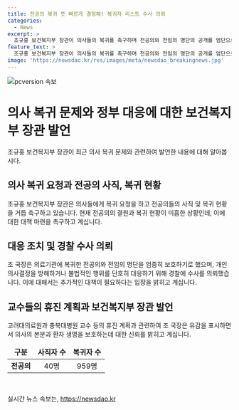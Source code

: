 ```yaml
---
title: 전공의 복귀 뜻 빠르게 결정해! 복귀자 리스트 수사 의뢰
categories:
  - News
excerpt: >
  조규홍 보건복지부 장관이 의사들의 복귀를 촉구하며 전공의와 전임의 명단의 공개를 엄단으로 삼고 경찰에 수사 의뢰를 진행했다. 병원에 복귀한 전공의와 전임의 명단을 공개하는 행위에 대해 강력히 대처할 것을 강조했다. 또한 집단 휴진을 발표한 교수들에 대해 유감을 표명하며 개인의 의사결정을 방해하는 행위에 대해 단호한 대응을 약속했다.
feature_text: >
  조규홍 보건복지부 장관이 의사들의 복귀를 촉구하며 전공의와 전임의 명단의 공개를 엄단으로 삼고 경찰에 수사 의뢰를 진행했다. 병원에 복귀한 전공의와 전임의 명단을 공개하는 행위에 대해 강력히 대처할 것을 강조했다. 또한 집단 휴진을 발표한 교수들에 대해 유감을 표명하며 개인의 의사결정을 방해하는 행위에 대해 단호한 대응을 약속했다.
image: 'https://newsdao.kr/res/images/meta/newsdao_breakingnews.jpg'
---
```


<p><img src="https://newsdao.kr/res/images/meta/newsdao_breakingnews.jpg" alt="pcversion 속보" /></p>

<h1 data-ke-size="size26"><b>의사 복귀 문제와 정부 대응에 대한 보건복지부 장관 발언</b></h1>

<p data-ke-size="size16">조규홍 보건복지부 장관이 최근 의사 복귀 문제와 관련하여 발언한 내용에 대해 알아봅시다.</p>

<h2 data-ke-size="size24"><b>의사 복귀 요청과 전공의 사직, 복귀 현황</b></h2>

<p data-ke-size="size16">조규홍 보건복지부 장관은 의사들에게 복귀 요청을 하고 전공의들의 사직 및 복귀 현황을 거듭 촉구하고 있습니다. 현재 전공의의 결원과 복귀 현황이 미흡한 상황인데, 이에 대한 대책 마련을 촉구하고 계십니다.</p>

<h2 data-ke-size="size24"><b>대응 조치 및 경찰 수사 의뢰</b></h2>

<p data-ke-size="size16">조 국장은 의료기관에 복귀한 전공의와 전임의 명단을 엄중히 보호하기로 했으며, 개인 의사결정을 방해하거나 불법적인 행위를 단호히 대응하기 위해 경찰에 수사를 의뢰했습니다. 이에 대해서는 추가적인 대책이 필요하다는 입장을 밝히고 계십니다.</p>

<h2 data-ke-size="size24"><b>교수들의 휴진 계획과 보건복지부 장관 발언</b></h2>

<p data-ke-size="size16">고려대의료원과 충북대병원 교수 등의 휴진 계획과 관련하여 조 국장은 유감을 표시하면서 의사의 본분과 환자 생명을 보호하는데 대한 신뢰를 밝히고 계십니다.</p>

<table>
  <thead>
    <tr>
      <td style="text-align: center; height: 17px;"><b>구분</b></td>
      <td style="text-align: center; height: 17px;"><b>사직자 수</b></td>
      <td style="text-align: center; height: 17px;"><b>복귀자 수</b></td>
    </tr>
  </thead>
  <tbody>
    <tr>
      <td style="text-align: center; height: 17px;"><b>전공의</b></td>
      <td style="text-align: center; height: 17px;">40명</td>
      <td style="text-align: center; height: 17px;">959명</td>
    </tr>
  </tbody>
</table>

<p data-ke-size="size16">&nbsp;</p>
실시간 뉴스 속보는, <a href="https://newsdao.kr" rel="dofollow">https://newsdao.kr</a>


